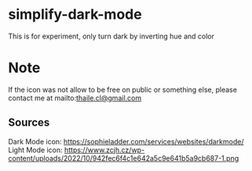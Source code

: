 # simplify-dark-mode
This is for experiment, only turn dark by inverting hue and color

# Note
If the icon was not allow to be free on public or something else, please contact me at mailto:thaile.cl@gmail.com

## Sources
Dark Mode icon: https://sophieladder.com/services/websites/darkmode/
Light Mode icon: https://www.zcjh.cz/wp-content/uploads/2022/10/942fec6f4c1e642a5c9e641b5a9cb687-1.png
